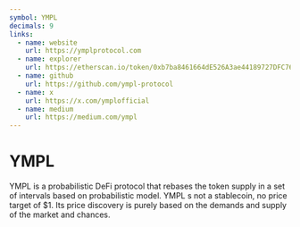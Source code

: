 ```yaml
---
symbol: YMPL
decimals: 9
links:
  - name: website
    url: https://ymplprotocol.com
  - name: explorer
    url: https://etherscan.io/token/0xb7ba8461664dE526A3ae44189727DFC768625902
  - name: github
    url: https://github.com/ympl-protocol
  - name: x
    url: https://x.com/ymplofficial
  - name: medium
    url: https://medium.com/ympl
---
```


# YMPL

YMPL is a probabilistic DeFi protocol that rebases the token supply in a set of intervals based on probabilistic model. YMPL s not a stablecoin, no price target of $1. Its price discovery is purely based on the demands and supply of the market and chances.
